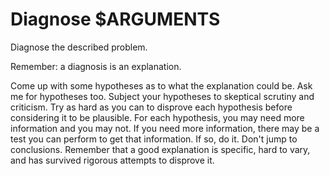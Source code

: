 # Diagnose $ARGUMENTS

Diagnose the described problem.

Remember: a diagnosis is an explanation.

Come up with some hypotheses as to what the explanation could be. Ask me for hypotheses too.
Subject your hypotheses to skeptical scrutiny and criticism.
Try as hard as you can to disprove each hypothesis before considering it to be plausible.
For each hypothesis, you may need more information and you may not.
If you need more information, there may be a test you can perform to get that information. If so, do it.
Don't jump to conclusions. Remember that a good explanation is specific, hard to vary, and has survived rigorous attempts to disprove it.
